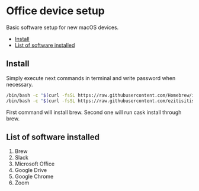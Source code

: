 # Office device setup

Basic software setup for new macOS devices.

- [Install](#install)
- [List of software installed](#list-of-software-installed)

## Install

Simply execute next commands in terminal and write password when necessary.

```bash
/bin/bash -c "$(curl -fsSL https://raw.githubusercontent.com/Homebrew/install/HEAD/install.sh)"
/bin/bash -c "$(curl -fsSL https://raw.githubusercontent.com/ezitisitis/office-device-setup/master/install.sh)"
```

First command will install brew.
Second one will run cask install through brew.

## List of software installed

1. Brew
2. Slack
3. Microsoft Office
4. Google Drive
5. Google Chrome
6. Zoom

